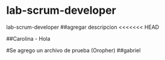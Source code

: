 # lab-scrum-developer
lab-scrum-developer
##agregar descripcion
<<<<<<< HEAD

##Carolina - Hola

#Se agrego un archivo de prueba (Oropher)
##gabriel
